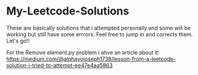 # My-Leetcode-Solutions
These are basically solutions that i attempted personally and some will be working but still have some errrors. Feel free to jump in and corrects them. Let's go!!

For the Remove element.py problem i ahve an article about it:
https://medium.com/@alphayojoseph1738/lesson-from-a-leetcode-solution-i-tried-to-attempt-ee47e4aa5863
